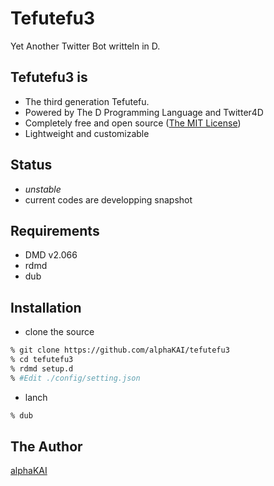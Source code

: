 # Tefutefu3
Yet Another Twitter Bot writteln in D.
  
## Tefutefu3 is
* The third generation Tefutefu.
* Powered by The D Programming Language and Twitter4D
* Completely free and open source ([The MIT License](https://github.com/alphaKAI/tefutefu3/blob/master/LICENSE.txt))
* Lightweight and customizable
  
## Status
* *unstable*
* current codes are developping snapshot
  
## Requirements
* DMD v2.066
* rdmd
* dub
  
## Installation
* clone the source

```zsh
% git clone https://github.com/alphaKAI/tefutefu3
% cd tefutefu3
% rdmd setup.d
% #Edit ./config/setting.json
```

  
* lanch

```zsh
% dub
```

## The Author
[alphaKAI](https://twitter.com/alpha_kai_NET)
